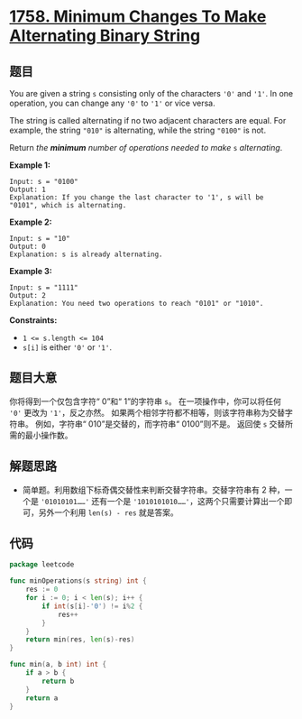 # [1758. Minimum Changes To Make Alternating Binary String](https://leetcode.com/problems/minimum-changes-to-make-alternating-binary-string/)


## 题目

You are given a string `s` consisting only of the characters `'0'` and `'1'`. In one operation, you can change any `'0'` to `'1'` or vice versa.

The string is called alternating if no two adjacent characters are equal. For example, the string `"010"` is alternating, while the string `"0100"` is not.

Return *the **minimum** number of operations needed to make* `s` *alternating*.

**Example 1:**

```
Input: s = "0100"
Output: 1
Explanation: If you change the last character to '1', s will be "0101", which is alternating.
```

**Example 2:**

```
Input: s = "10"
Output: 0
Explanation: s is already alternating.
```

**Example 3:**

```
Input: s = "1111"
Output: 2
Explanation: You need two operations to reach "0101" or "1010".
```

**Constraints:**

- `1 <= s.length <= 104`
- `s[i]` is either `'0'` or `'1'`.

## 题目大意

你将得到一个仅包含字符“ 0”和“ 1”的字符串 `s`。 在一项操作中，你可以将任何 `'0'` 更改为 `'1'`，反之亦然。 如果两个相邻字符都不相等，则该字符串称为交替字符串。 例如，字符串“ 010”是交替的，而字符串“ 0100”则不是。 返回使 `s` 交替所需的最小操作数。

## 解题思路

- 简单题。利用数组下标奇偶交替性来判断交替字符串。交替字符串有 2 种，一个是 `'01010101……'` 还有一个是 `'1010101010……'`，这两个只需要计算出一个即可，另外一个利用 `len(s) - res` 就是答案。

## 代码

```go
package leetcode

func minOperations(s string) int {
	res := 0
	for i := 0; i < len(s); i++ {
		if int(s[i]-'0') != i%2 {
			res++
		}
	}
	return min(res, len(s)-res)
}

func min(a, b int) int {
	if a > b {
		return b
	}
	return a
}
```